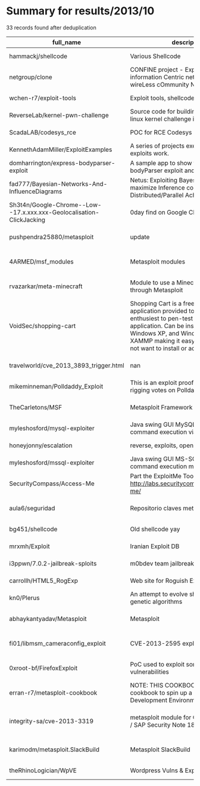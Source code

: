 
# Summary for results/2013/10
    
33 records found after deduplication

| full_name | description | html_url | matched_list | matched_count | pushed_at | size | stargazers_count | language | forks_count | vul_ids |
|----------------------------------------------------------------------|------------------------------------------------------------------------------------------------------------------------------------------------------------------------------------------------------------------------------------------------------------------|-----------------------------------------------------------------------------------------|-------------------------------------------|-----------------|---------------------------|--------|--------------------|------------|---------------|-------------------|
| hammackj/shellcode | Various Shellcode | https://github.com/hammackj/shellcode | ['shellcode'] | 1 | 2013-10-02 02:12:57+00:00 | 112 | 6 | Assembly | 2 | [] |
| netgroup/clone | CONFINE project - Exploitation of information Centric network principles in wireLess cOmmunity NEtworks | https://github.com/netgroup/clone | ['exploit'] | 1 | 2013-10-14 10:42:51+00:00 | 256 | 1 | Python | 1 | [] |
| wchen-r7/exploit-tools | Exploit tools, shellcode, etc. | https://github.com/wchen-r7/exploit-tools | ['exploit', 'shellcode'] | 2 | 2013-10-03 16:52:38+00:00 | 152 | 0 | | 1 | [] |
| ReverseLab/kernel-pwn-challenge | Source code for building an exploitable linux kernel challenge iso. | https://github.com/ReverseLab/kernel-pwn-challenge | ['exploit'] | 1 | 2013-10-01 23:35:44+00:00 | 1356 | 41 | C | 9 | [] |
| ScadaLAB/codesys_rce | POC for RCE Codesys Scada System | https://github.com/ScadaLAB/codesys_rce | ['rce', 'rce poc'] | 2 | 2013-10-30 02:53:11+00:00 | 104 | 0 | Ruby | 1 | [] |
| KennethAdamMiller/ExploitExamples | A series of projects exemplifying how exploits work. | https://github.com/KennethAdamMiller/ExploitExamples | ['exploit'] | 1 | 2013-10-31 03:06:21+00:00 | 144 | 0 | C | 0 | [] |
| domharrington/express-bodyparser-exploit | A sample app to show the express bodyParser exploit and a possible fix | https://github.com/domharrington/express-bodyparser-exploit | ['exploit'] | 1 | 2013-10-24 09:24:54+00:00 | 104 | 1 | nan | 0 | [] |
| fad777/Bayesian-Networks-And-InfluenceDiagrams | Netus: Exploiting Bayesian Networks to maximize Inference computations on Distributed/Parallel Achitectures | https://github.com/fad777/Bayesian-Networks-And-InfluenceDiagrams | ['exploit'] | 1 | 2013-10-22 19:12:24+00:00 | 1600 | 0 | nan | 1 | [] |
| Sh3t4n/Google-Chrome--Low--17.x.xxx.xxx-Geolocalisation-ClickJacking | 0day find on Google Chrome | https://github.com/Sh3t4n/Google-Chrome--Low--17.x.xxx.xxx-Geolocalisation-ClickJacking | ['0day'] | 1 | 2013-10-21 11:09:19+00:00 | 104 | 0 | nan | 0 | [] |
| pushpendra25880/metasploit | update | https://github.com/pushpendra25880/metasploit | ['metasploit module OR payload'] | 1 | 2013-10-19 09:20:58+00:00 | 112 | 0 | | 0 | [] |
| 4ARMED/msf_modules | Metasploit modules | https://github.com/4ARMED/msf_modules | ['metasploit module OR payload'] | 1 | 2013-10-18 20:47:27+00:00 | 108 | 0 | Ruby | 1 | [] |
| rvazarkar/meta-minecraft | Module to use a Minecraft Server through Metasploit | https://github.com/rvazarkar/meta-minecraft | ['metasploit module OR payload'] | 1 | 2013-10-19 17:16:04+00:00 | 116 | 6 | Ruby | 1 | [] |
| VoidSec/shopping-cart | Shopping Cart is a free, open source web application provided to allow security enthusiest to pen-test and hack a web application. Can be installed on Linux, Windows XP, and Windows 7 using XAMMP making it easy for users who do not want to install or admin | https://github.com/VoidSec/shopping-cart | ['exploit'] | 1 | 2013-10-19 15:05:20+00:00 | 2152 | 13 | CSS | 8 | [] |
| travelworld/cve_2013_3893_trigger.html | nan | https://github.com/travelworld/cve_2013_3893_trigger.html | ['cve-2'] | 1 | 2013-10-15 15:01:38+00:00 | 124 | 0 | CSS | 0 | ['CVE-2013-3893'] |
| mikeminneman/Polldaddy_Exploit | This is an exploit proof of concept for rigging votes on Polldaddy | https://github.com/mikeminneman/Polldaddy_Exploit | ['exploit'] | 1 | 2013-10-12 20:42:40+00:00 | 104 | 0 | nan | 0 | [] |
| TheCarletons/MSF | Metasploit Framework Repository | https://github.com/TheCarletons/MSF | ['metasploit module OR payload'] | 1 | 2013-10-10 15:35:23+00:00 | 108 | 0 | nan | 0 | [] |
| myleshosford/mysql-exploiter | Java swing GUI MySQL brute forcer and command execution via UDF | https://github.com/myleshosford/mysql-exploiter | ['exploit'] | 1 | 2013-10-09 11:08:54+00:00 | 56 | 0 | nan | 0 | [] |
| honeyjonny/escalation | reverse, exploits, open sourse | https://github.com/honeyjonny/escalation | ['exploit'] | 1 | 2013-10-19 20:17:43+00:00 | 371 | 11 | Python | 2 | [] |
| myleshosford/mssql-exploiter | Java swing GUI MS-SQL brute force and command execution module | https://github.com/myleshosford/mssql-exploiter | ['exploit'] | 1 | 2013-10-09 11:08:08+00:00 | 112 | 0 | nan | 0 | [] |
| SecurityCompass/Access-Me | Part the ExploitMe Tool set located at http://labs.securitycompass.com/exploit-me/ | https://github.com/SecurityCompass/Access-Me | ['exploit'] | 1 | 2013-10-08 17:06:28+00:00 | 432 | 5 | JavaScript | 6 | [] |
| aula6/seguridad | Repositorio claves metasploit | https://github.com/aula6/seguridad | ['metasploit module OR payload'] | 1 | 2013-10-08 16:52:57+00:00 | 108 | 0 | nan | 0 | [] |
| bg451/shellcode | Old shellcode yay | https://github.com/bg451/shellcode | ['shellcode'] | 1 | 2013-10-08 01:00:38+00:00 | 112 | 1 | C | 1 | [] |
| mrxmh/Exploit | Iranian Exploit DB | https://github.com/mrxmh/Exploit | ['exploit'] | 1 | 2013-10-07 18:47:15+00:00 | 548 | 0 | CSS | 0 | [] |
| i3ppwn/7.0.2-jailbreak-sploits | m0bdev team jailbreak sploits | https://github.com/i3ppwn/7.0.2-jailbreak-sploits | ['sploit'] | 1 | 2013-10-05 13:40:24+00:00 | 116 | 0 | nan | 0 | [] |
| carrollh/HTML5_RogExp | Web site for Roguish Exploits | https://github.com/carrollh/HTML5_RogExp | ['exploit'] | 1 | 2013-10-04 14:42:06+00:00 | 104 | 0 | | 0 | [] |
| kn0/Plerus | An attempt to evolve shellcode using genetic algorithms | https://github.com/kn0/Plerus | ['shellcode'] | 1 | 2013-10-11 00:51:35+00:00 | 112 | 3 | Ruby | 0 | [] |
| abhaykantyadav/Metasploit | Metasploit | https://github.com/abhaykantyadav/Metasploit | ['metasploit module OR payload'] | 1 | 2013-10-03 10:54:56+00:00 | 56 | 0 | nan | 0 | [] |
| fi01/libmsm_cameraconfig_exploit | CVE-2013-2595 exploit | https://github.com/fi01/libmsm_cameraconfig_exploit | ['exploit'] | 1 | 2013-10-03 04:40:44+00:00 | 100 | 7 | C | 4 | ['CVE-2013-2595'] |
| 0xroot-bf/FirefoxExploit | PoC used to exploit some Firefox vulnerabilities | https://github.com/0xroot-bf/FirefoxExploit | ['exploit', 'vulnerability poc'] | 2 | 2013-10-01 19:29:36+00:00 | 2044 | 13 | Java | 7 | [] |
| erran-r7/metasploit-cookbook | NOTE: THIS COOKBOOK IS A WIP: A cookbook to spin up a Metasploit Development Environment | https://github.com/erran-r7/metasploit-cookbook | ['metasploit module OR payload'] | 1 | 2013-10-22 14:39:30+00:00 | 125 | 7 | Ruby | 1 | [] |
| integrity-sa/cve-2013-3319 | metasploit module for CVE-2013-3319 / SAP Security Note 1816536 | https://github.com/integrity-sa/cve-2013-3319 | ['cve-2', 'metasploit module OR payload'] | 2 | 2013-10-11 17:01:09+00:00 | 108 | 0 | Ruby | 1 | ['CVE-2013-3319'] |
| karimodm/metasploit.SlackBuild | Metasploit SlackBuild | https://github.com/karimodm/metasploit.SlackBuild | ['metasploit module OR payload'] | 1 | 2013-10-22 10:47:17+00:00 | 152 | 1 | Shell | 0 | [] |
| theRhinoLogician/WpVE | Wordpress Vulns & Exploits Scanner | https://github.com/theRhinoLogician/WpVE | ['exploit'] | 1 | 2013-10-04 00:23:49+00:00 | 140 | 0 | PHP | 0 | [] |
